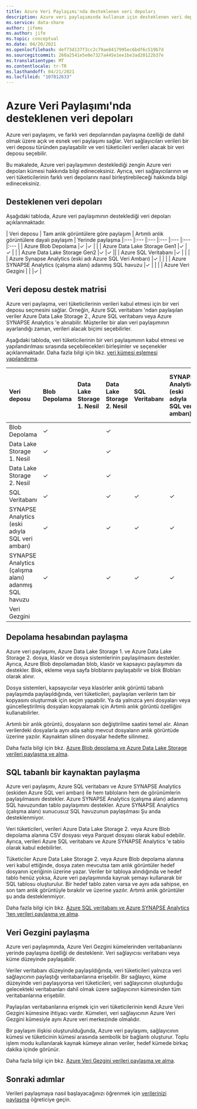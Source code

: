 ```yaml
---
title: Azure Veri Paylaşımı'nda desteklenen veri depoları
description: Azure veri paylaşımında kullanım için desteklenen veri depoları hakkında bilgi edinin.
ms.service: data-share
author: jifems
ms.author: jife
ms.topic: conceptual
ms.date: 04/20/2021
ms.openlocfilehash: def73d137f3cc2c79ae8417995ec6bdf6c519b7d
ms.sourcegitcommit: 260a2541e5e0e7327a445e1ee1be3ad20122b37e
ms.translationtype: MT
ms.contentlocale: tr-TR
ms.lasthandoff: 04/21/2021
ms.locfileid: "107812633"
---
```

# <a name="supported-data-stores-in-azure-data-share"></a>Azure Veri Paylaşımı'nda desteklenen veri depoları

Azure veri paylaşımı, ve farklı veri depolarından paylaşma özelliği de dahil olmak üzere açık ve esnek veri paylaşımı sağlar. Veri sağlayıcıları verileri bir veri deposu türünden paylaşabilir ve veri tüketicileri verileri alacak bir veri deposu seçebilir. 

Bu makalede, Azure veri paylaşımının desteklediği zengin Azure veri depoları kümesi hakkında bilgi edineceksiniz. Ayrıca, veri sağlayıcılarının ve veri tüketicilerinin farklı veri depolarını nasıl birleştirebileceği hakkında bilgi edineceksiniz. 

## <a name="supported-data-stores"></a>Desteklenen veri depoları 

Aşağıdaki tabloda, Azure veri paylaşımının desteklediği veri depoları açıklanmaktadır. 

| Veri deposu | Tam anlık görüntülere göre paylaşım | Artımlı anlık görüntülere dayalı paylaşım | Yerinde paylaşma 
|:--- |:--- |:--- |:--- |:--- |:--- |:--- |
| Azure Blob Depolama |✓ |✓ | |
| Azure Data Lake Storage Gen1 |✓ |✓ | |
| Azure Data Lake Storage Gen2 |✓ |✓ ||
| Azure SQL Veritabanı |✓ | | |
| Azure Synapse Analytics (eski adı Azure SQL Veri Ambarı) |✓ | | |
| Azure SYNAPSE Analytics (çalışma alanı) adanmış SQL havuzu |✓ | | |
| Azure Veri Gezgini | | |✓ |

## <a name="data-store-support-matrix"></a>Veri deposu destek matrisi

Azure veri paylaşma, veri tüketicilerinin verileri kabul etmesi için bir veri deposu seçmesini sağlar. Örneğin, Azure SQL veritabanı 'ndan paylaşılan veriler Azure Data Lake Storage 2., Azure SQL veritabanı veya Azure SYNAPSE Analytics 'e alınabilir. Müşteriler bir alan veri paylaşımının ayarlandığı zaman, verileri alacak biçimi seçebilirler. 

Aşağıdaki tabloda, veri tüketicilerinin bir veri paylaşımının kabul etmesi ve yapılandırılması sırasında seçebilecekleri birleşimler ve seçenekler açıklanmaktadır. Daha fazla bilgi için bkz. [veri kümesi eşlemesi yapılandırma](how-to-configure-mapping.md).

| Veri deposu | Blob Depolama | Data Lake Storage 1. Nesil | Data Lake Storage 2. Nesil | SQL Veritabanı | SYNAPSE Analytics (eski adıyla SQL veri ambarı) | SYNAPSE Analytics (çalışma alanı) adanmış SQL havuzu | Veri Gezgini
|:--- |:--- |:--- |:--- |:--- |:--- |:--- | :--- |
| Blob Depolama | ✓ || ✓ |||
| Data Lake Storage 1. Nesil | ✓ | | ✓ |||
| Data Lake Storage 2. Nesil | ✓ | | ✓ |||
| SQL Veritabanı | ✓ | | ✓ | ✓ | ✓ | ✓ ||
| SYNAPSE Analytics (eski adıyla SQL veri ambarı) | ✓ | | ✓ | ✓ | ✓ | ✓ ||
| SYNAPSE Analytics (çalışma alanı) adanmış SQL havuzu | ✓ | | ✓ | ✓ | ✓ | ✓ ||
| Veri Gezgini ||||||| ✓ |

## <a name="share-from-a-storage-account"></a>Depolama hesabından paylaşma
Azure veri paylaşımı, Azure Data Lake Storage 1. ve Azure Data Lake Storage 2. dosya, klasör ve dosya sistemlerinin paylaşılmasını destekler. Ayrıca, Azure Blob depolamadan blob, klasör ve kapsayıcı paylaşımını da destekler. Blok, ekleme veya sayfa bloblarını paylaşabilir ve blok Blobları olarak alınır.

Dosya sistemleri, kapsayıcılar veya klasörler anlık görüntü tabanlı paylaşımda paylaşıldığında, veri tüketicileri, paylaşılan verilerin tam bir kopyasını oluşturmak için seçim yapabilir. Ya da yalnızca yeni dosyaları veya güncelleştirilmiş dosyaları kopyalamak için Artımlı anlık görüntü özelliğini kullanabilirler. 

Artımlı bir anlık görüntü, dosyaların son değiştirilme saatini temel alır. Alınan verilerdeki dosyalarla aynı ada sahip mevcut dosyaların anlık görüntüde üzerine yazılır. Kaynaktan silinen dosyalar hedefte silinmez. 

Daha fazla bilgi için bkz. [Azure Blob depolama ve Azure Data Lake Storage verileri paylaşma ve alma](how-to-share-from-storage.md).

## <a name="share-from-a-sql-based-source"></a>SQL tabanlı bir kaynaktan paylaşma
Azure veri paylaşımı, Azure SQL veritabanı ve Azure SYNAPSE Analytics (eskiden Azure SQL veri ambarı) ile hem tabloların hem de görünümlerin paylaşılmasını destekler. Azure SYNAPSE Analytics (çalışma alanı) adanmış SQL havuzundan tablo paylaşımını destekler. Azure SYNAPSE Analytics (çalışma alanı) sunucusuz SQL havuzunun paylaşılması Şu anda desteklenmiyor. 

Veri tüketicileri, verileri Azure Data Lake Storage 2. veya Azure Blob depolama alanına CSV dosyası veya Parquet dosyası olarak kabul edebilir. Ayrıca, verileri Azure SQL veritabanı ve Azure SYNAPSE Analytics 'e tablo olarak kabul edebilirler.

Tüketiciler Azure Data Lake Storage 2. veya Azure Blob depolama alanına veri kabul ettiğinde, dosya zaten mevcutsa tam anlık görüntüler hedef dosyanın içeriğinin üzerine yazar. Veriler bir tabloya alındığında ve hedef tablo henüz yoksa, Azure veri paylaşımında kaynak şemayı kullanarak bir SQL tablosu oluşturulur. Bir hedef tablo zaten varsa ve aynı ada sahipse, en son tam anlık görüntüyle bırakılır ve üzerine yazılır. Artımlı anlık görüntüler şu anda desteklenmiyor.

Daha fazla bilgi için bkz. [Azure SQL veritabanı ve Azure SYNAPSE Analytics 'ten verileri paylaşma ve alma](how-to-share-from-sql.md).

## <a name="share-from-data-explorer"></a>Veri Gezgini paylaşma
Azure veri paylaşımında, Azure Veri Gezgini kümelerinden veritabanlarını yerinde paylaşma özelliği de desteklenir. Veri sağlayıcısı veritabanı veya küme düzeyinde paylaşabilir. 

Veriler veritabanı düzeyinde paylaşıldığında, veri tüketicileri yalnızca veri sağlayıcının paylaştığı veritabanlarına erişebilir. Bir sağlayıcı, küme düzeyinde veri paylaşıyorsa veri tüketicileri, veri sağlayıcının oluşturduğu gelecekteki veritabanları dahil olmak üzere sağlayıcının kümesinden tüm veritabanlarına erişebilir.

Paylaşılan veritabanlarına erişmek için veri tüketicilerinin kendi Azure Veri Gezgini kümesine ihtiyacı vardır. Kümeleri, veri sağlayıcının Azure Veri Gezgini kümesiyle aynı Azure veri merkezinde olmalıdır. 

Bir paylaşım ilişkisi oluşturulduğunda, Azure veri paylaşımı, sağlayıcının kümesi ve tüketicinin kümesi arasında sembolik bir bağlantı oluşturur. Toplu işlem modu kullanılarak kaynak kümeye alınan veriler, hedef kümede birkaç dakika içinde görünür.

Daha fazla bilgi için bkz. [Azure Veri Gezgini verileri paylaşma ve alma](/azure/data-explorer/data-share). 

## <a name="next-steps"></a>Sonraki adımlar

Verileri paylaşmaya nasıl başlayacağınızı öğrenmek için [verilerinizi paylaşma](share-your-data.md) öğreticiye geçin.
